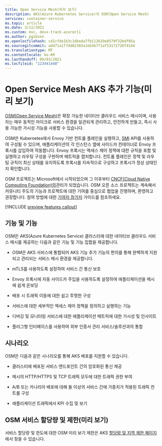 ```yaml
---
title: Open Service Mesh(미리 보기)
description: AKS(Azure Kubernetes Service)의 OSM(Open Service Mesh)
services: container-service
ms.topic: article
ms.date: 3/12/2021
ms.custom: mvc, devx-track-azurecli
ms.author: pgibson
ms.openlocfilehash: cd1cfde1b3c1dbeda7fb112b29e8579f32bdf05a
ms.sourcegitcommit: add71a1f7dd82303a1eb3b771af53172726f4144
ms.translationtype: MT
ms.contentlocale: ko-KR
ms.lasthandoff: 09/03/2021
ms.locfileid: "123441448"
---
```

# <a name="open-service-mesh-aks-add-on-preview"></a>Open Service Mesh AKS 추가 기능(미리 보기)

[OSM(Open Service Mesh)](https://docs.openservicemesh.io/)은 확장 가능한 네이티브 클라우드 서비스 메시이며, 사용자는 매우 동적인 마이크로 서비스 환경을 일관되게 관리하고, 안전하게 만들고, 즉시 사용 가능한 가시성 기능을 사용할 수 있습니다. 

OSM은 Kubernetes에서 Envoy 기반 컨트롤 플레인을 실행하고, [SMI](https://smi-spec.io/) API를 사용하여 구성될 수 있으며, 애플리케이션의 각 인스턴스 옆에 사이드카 컨테이너로 Envoy 프록시를 삽입하여 작동합니다. Envoy 프록시는 액세스 제어 정책에 대한 규칙을 포함 및 실행하고 라우팅 구성을 구현하며 메트릭을 캡처합니다. 컨트롤 플레인은 정책 및 라우팅 규칙이 최신 상태를 유지하도록 프록시를 지속적으로 구성하고 프록시가 정상 상태인지 확인합니다.

OSM 프로젝트는 Microsoft에서 시작되었으며 그 이후부터 [CNCF(Cloud Native Computing Foundation)의](https://www.cncf.io/)관리가 되었습니다. OSM 오픈 소스 프로젝트는 계속해서 커뮤니티 주도의 기능과 프로젝트에 대한 기여를 중심으로 협업을 진행하며, 환영하고 권장합니다. 참여 방법에 대한 [기여자 참가자](https://github.com/openservicemesh/osm/blob/main/CONTRIBUTOR_LADDER.md) 가이드를 참조하세요.

[!INCLUDE [preview features callout](./includes/preview/preview-callout.md)]

## <a name="capabilities-and-features"></a>기능 및 기능

OSM은 AKS(Azure Kubernetes Service) 클러스터에 대한 네이티브 클라우드 서비스 메시를 제공하는 다음과 같은 기능 및 기능 집합을 제공합니다.

- OSM은 AKS 서비스에 통합되어 AKS 기능 추가 기능의 편의를 통해 완벽하게 지원되고 관리되는 서비스 메시 환경을 제공합니다.

- mTLS를 사용하도록 설정하여 서비스 간 통신 보호

- Envoy 프록시에 자동 사이드카 주입을 사용하도록 설정하여 애플리케이션을 메시에 쉽게 온보딩

- 배포 시 트래픽 이동에 대한 쉽고 투명한 구성

- 서비스에 대한 세부적인 액세스 제어 정책을 정의하고 실행하는 기능

- 디버깅 및 모니터링 서비스에 대한 애플리케이션 메트릭에 대한 가시성 및 인사이트

- 플러그형 인터페이스를 사용하여 외부 인증서 관리 서비스/솔루션과의 통합

## <a name="scenarios"></a>시나리오

OSM은 다음과 같은 시나리오를 통해 AKS 배포를 지원할 수 있습니다.

- 클러스터에 배포된 서비스 엔드포인트 간의 암호화된 통신 제공

- 메시의 HTTP/HTTPS 및 TCP 트래픽 모두에 대한 트래픽 권한 부여

- A/B 또는 카나리아 배포에 대해 둘 이상의 서비스 간에 가중치가 적용된 트래픽 컨트롤 구성

- 애플리케이션 트래픽에서 KPI 수집 및 보기

## <a name="osm-service-quotas-and-limits-preview"></a>OSM 서비스 할당량 및 제한(미리 보기)

서비스 할당량 및 한도에 대한 OSM 미리 보기 제한은 AKS [할당량 및 지역 제한 페이지](./quotas-skus-regions.md)에서 찾을 수 있습니다.

<!-- LINKS - internal -->

[kubernetes-service]: concepts-network.md#services
[az-feature-register]: /cli/azure/feature?view=azure-cli-latest&preserve-view=true#az_feature_register
[az-feature-list]: /cli/azure/feature?view=azure-cli-latest&preserve-view=true#az_feature_list
[az-provider-register]: /cli/azure/provider?view=azure-cli-latest&preserve-view=true#az_provider_register
